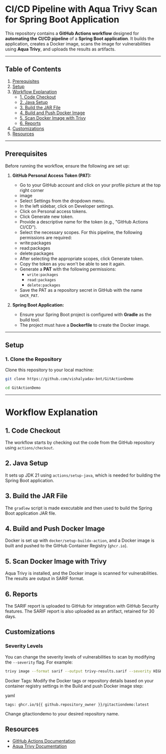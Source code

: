 # CI/CD Pipeline with Aqua Trivy Scan for Spring Boot Application

This repository contains a **GitHub Actions workflow** designed for **automating the CI/CD pipeline** of a **Spring Boot application**. It builds the application, creates a Docker image, scans the image for vulnerabilities using **Aqua Trivy**, and uploads the results as artifacts.

---

## Table of Contents
1. [Prerequisites](#prerequisites)
2. [Setup](#setup)
3. [Workflow Explanation](#workflow-explanation)
    - [1. Code Checkout](#1-code-checkout)
    - [2. Java Setup](#2-set-up-java-17)
    - [3. Build the JAR File](#3-build-the-jar-file)
    - [4. Build and Push Docker Image](#4-build-and-push-docker-image)
    - [5. Scan Docker Image with Trivy](#5-scan-docker-image-with-trivy)
    - [6. Reports](#6-upload-sarif-and-html-reports)
4. [Customizations](#customizations)
5. [Resources](#resources)

---

## Prerequisites

Before running the workflow, ensure the following are set up:

1. **GitHub Personal Access Token (PAT):**
   - Go to your GitHub account and click on your profile picture at the top right corner
   - image 
   - Select Settings from the dropdown menu.
   - In the left sidebar, click on Developer settings.
   - Click on Personal access tokens.
   - Click Generate new token.
   - Provide a descriptive name for the token (e.g., "GitHub Actions CI/CD").
   - Select the necessary scopes. For this pipeline, the following permissions are required:
   - write:packages
   - read:packages
   - delete:packages
   - After selecting the appropriate scopes, click Generate token.
   - Copy the token as you won't be able to see it again.
   - Generate a **PAT** with the following permissions:
     - `write:packages`
     - `read:packages`
     - `delete:packages`
   - Save the PAT as a repository secret in GitHub with the name `GHCR_PAT`.

2. **Spring Boot Application:**
   - Ensure your Spring Boot project is configured with **Gradle** as the build tool.
   - The project must have a **Dockerfile** to create the Docker image.

---

## Setup

### 1. Clone the Repository

Clone this repository to your local machine:

```bash
git clone https://github.com/vishalyadav-bnt/GitActionDemo

cd GitActionDemo
```
---
# Workflow Explanation

## 1. Code Checkout
The workflow starts by checking out the code from the GitHub repository using `actions/checkout`.

## 2. Java Setup
It sets up JDK 21 using `actions/setup-java`, which is needed for building the Spring Boot application.

## 3. Build the JAR File
The `gradlew` script is made executable and then used to build the Spring Boot application JAR file.

## 4. Build and Push Docker Image
Docker is set up with `docker/setup-buildx-action`, and a Docker image is built and pushed to the GitHub Container Registry (`ghcr.io`).

## 5. Scan Docker Image with Trivy
Aqua Trivy is installed, and the Docker image is scanned for vulnerabilities. The results are output in SARIF format.

## 6. Reports
The SARIF report is uploaded to GitHub for integration with GitHub Security features. The SARIF report is also uploaded as an artifact, retained for 30 days.

## Customizations

### Severity Levels
You can change the severity levels of vulnerabilities to scan by modifying the `--severity` flag. For example:

```bash
trivy image --format sarif --output trivy-results.sarif --severity HIGH,CRITICAL
```
Docker Tags: Modify the Docker tags or repository details based on your container registry settings in the Build and push Docker image step:

yaml
```
tags: ghcr.io/${{ github.repository_owner }}/gitactiondemo:latest
```
Change gitactiondemo to your desired repository name.

## Resources

- [GitHub Actions Documentation](https://docs.github.com/en/actions)
- [Aqua Trivy Documentation](https://github.com/aquasecurity/trivy)



